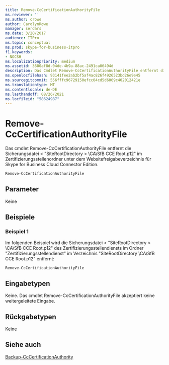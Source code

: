 ```yaml
---
title: Remove-CcCertificationAuthorityFile
ms.reviewer: ''
ms.author: crowe
author: CarolynRowe
manager: serdars
ms.date: 3/20/2017
audience: ITPro
ms.topic: conceptual
ms.prod: skype-for-business-itpro
f1.keywords:
- NOCSH
ms.localizationpriority: medium
ms.assetid: 3600af8d-04de-4b9a-88ac-2491ca06494d
description: Das Cmdlet Remove-CcCertificationAuthorityFile entfernt die Sicherungsdatei des Zertifizierungsstellendiensts im Ordner "Zertifizierungsstelle" unter dem Websitefreigabeverzeichnis für Skype for Business Cloud Connector Edition.
ms.openlocfilehash: 93141fee2ab2bf5af4ac826f4926523bd26e9e45
ms.sourcegitcommit: 556fffc96729150efcc04cd5d6069c402012421e
ms.translationtype: MT
ms.contentlocale: de-DE
ms.lasthandoff: 08/26/2021
ms.locfileid: "58624987"
---
```

# <a name="remove-cccertificationauthorityfile"></a>Remove-CcCertificationAuthorityFile
 
Das cmdlet Remove-CcCertificationAuthorityFile entfernt die Sicherungsdatei &lt; "SiteRootDirectory &gt; \CA\SfB CCE Root.p12" im Zertifizierungsstellenordner unter dem Websitefreigabeverzeichnis für Skype for Business Cloud Connector Edition. 
  
```powershell
Remove-CcCertificationAuthorityFile
```

## <a name="parameters"></a>Parameter

Keine
  
## <a name="examples"></a>Beispiele
<a name="Examples"> </a>

### <a name="example-1"></a>Beispiel 1

Im folgenden Beispiel wird die Sicherungsdatei &lt; "SiteRootDirectory &gt; \CA\SfB CCE Root.p12" des Zertifizierungsstellendiensts im Ordner "Zertifizierungsstellendienst" im Verzeichnis "SiteRootDirectory \CA\SfB CCE Root.p12" entfernt:
  
```powershell
Remove-CcCertificationAuthorityFile
```

## <a name="input-types"></a>Eingabetypen
<a name="InputTypes"> </a>

Keine. Das cmdlet Remove-CcCertificationAuthorityFile akzeptiert keine weitergeleitete Eingabe.
  
## <a name="return-types"></a>Rückgabetypen
<a name="ReturnTypes"> </a>

Keine
  
## <a name="see-also"></a>Siehe auch
<a name="ReturnTypes"> </a>

[Backup-CcCertificationAuthority](backup-cccertificationauthority.md)
  

